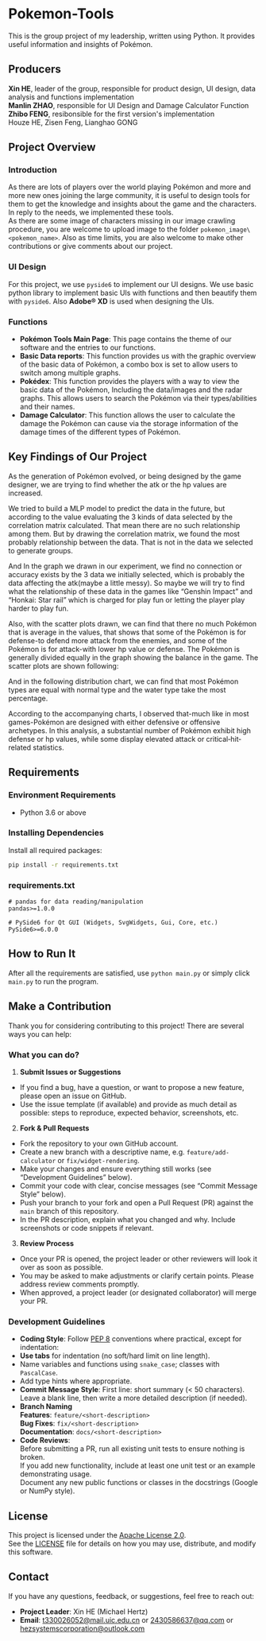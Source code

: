 
# Pokemon-Tools  
This is the group project of my leadership, written using Python. It provides useful information and insights of Pokémon. 

## Producers  
**Xin HE**, leader of the group, responsible for product design, UI design, data analysis and functions implementation  
**Manlin ZHAO**, responsible for UI Design and Damage Calculator Function  
**Zhibo FENG**, resibonsible for the first version's implementation  
Houze HE, Zisen Feng, Lianghao GONG  

## Project Overview  
### Introduction
As there are lots of players over the world playing Pokémon and more and more new ones joining the large community, it is useful to design tools for them to get the knowledge and insights about the game and the characters. In reply to the needs, we implemented these tools.   
As there are some image of characters missing in our image crawling procedure, you are welcome to upload image to the folder `pokemon_image\<pokemon_name>`. Also as time limits, you are also welcome to make other contributions or give comments about our project.    

### UI Design
For this project, we use `pyside6` to implement our UI designs. We use basic python library to implement basic UIs with functions and then beautify them with `pyside6`. Also **Adobe® XD** is used when designing the UIs.   

### Functions
* **Pokémon Tools Main Page**: 
This page contains the theme of our software and the entries to our functions.   
* **Basic Data reports**: 
This function provides us with the graphic overview of the basic data of Pokémon, a combo box is set to allow users to switch among multiple graphs.   
* **Pokédex**: 
This function provides the players with a way to view the basic data of the Pokémon, Including the data/images and the radar graphs. This allows users to search the Pokémon via their types/abilities and their names.   
* **Damage Calculator**: 
This function allows the user to calculate the damage the Pokémon can cause via the storage information of the damage times of the different types of Pokémon.   

## Key Findings of Our Project
As the generation of Pokémon evolved, or being designed by the game designer, we are trying to find whether the atk or the hp values are increased.   

We tried to build a MLP model to predict the data in the future, but according to the value evaluating the 3 kinds of data selected by the correlation matrix calculated. That mean there are no such relationship among them. But by drawing the correlation matrix, we found the most probably relationship between the data. That is not in the data we selected to generate groups.   

And In the graph we drawn in our experiment, we find no connection or accuracy exists by the 3 data we initially selected, which is probably the data affecting the atk(maybe a little messy). So maybe we will try to find what the relationship of these data in the games like “Genshin Impact” and “Honkai: Star rail” which is charged for play fun or letting the player play harder to play fun.   

Also, with the scatter plots drawn, we can find that there no much Pokémon that is average in the values, that shows that some of the Pokémon is for defense-to defend more attack from the enemies, and some of the Pokémon is for attack-with lower hp value or defense. The Pokémon is generally divided equally in the graph showing the balance in the game. The scatter plots are shown following:   

And in the following distribution chart, we can find that most Pokémon types are equal with normal type and the water type take the most percentage.   

According to the accompanying charts, I observed that-much like in most games-Pokémon are designed with either defensive or offensive archetypes. In this analysis, a substantial number of Pokémon exhibit high defense or hp values, while some display elevated attack or critical‐hit‐related statistics.   

## Requirements
### Environment Requirements   
* Python 3.6 or above

### Installing Dependencies  
Install all required packages:
```bash
pip install -r requirements.txt
```

### requirements.txt  
```text
# pandas for data reading/manipulation
pandas>=1.0.0

# PySide6 for Qt GUI (Widgets, SvgWidgets, Gui, Core, etc.)
PySide6>=6.0.0
```

## How to Run It  
After all the requirements are satisfied, use `python main.py` or simply click `main.py` to run the program.   

## Make a Contribution  
Thank you for considering contributing to this project! There are several ways you can help:

### What you can do?  
1. **Submit Issues or Suggestions**  
* If you find a bug, have a question, or want to propose a new feature, please open an issue on GitHub.  
* Use the issue template (if available) and provide as much detail as possible: steps to reproduce, expected behavior, screenshots, etc.

2. **Fork & Pull Requests**  
* Fork the repository to your own GitHub account.  
* Create a new branch with a descriptive name, e.g. `feature/add-calculator` or `fix/widget-rendering`.  
* Make your changes and ensure everything still works (see “Development Guidelines” below).  
* Commit your code with clear, concise messages (see “Commit Message Style” below).  
* Push your branch to your fork and open a Pull Request (PR) against the `main` branch of this repository.  
* In the PR description, explain what you changed and why. Include screenshots or code snippets if relevant.

3. **Review Process**  
* Once your PR is opened, the project leader or other reviewers will look it over as soon as possible.  
* You may be asked to make adjustments or clarify certain points. Please address review comments promptly.  
* When approved, a project leader (or designated collaborator) will merge your PR.

### Development Guidelines
* **Coding Style**: Follow [PEP 8](https://www.python.org/dev/peps/pep-0008/) conventions where practical, except for indentation:  
* **Use tabs** for indentation (no soft/hard limit on line length).  
* Name variables and functions using `snake_case`; classes with `PascalCase`.  
* Add type hints where appropriate.
*  **Commit Message Style**: First line: short summary (< 50 characters).  Leave a blank line, then write a more detailed description (if needed).  
* **Branch Naming**  
**Features**: `feature/<short-description>`  
**Bug Fixes**: `fix/<short-description>`  
**Documentation**: `docs/<short-description>`
* **Code Reviews**:  
Before submitting a PR, run all existing unit tests to ensure nothing is broken.  
If you add new functionality, include at least one unit test or an example demonstrating usage.   
Document any new public functions or classes in the docstrings (Google or NumPy style).   

## License   
This project is licensed under the [Apache License 2.0](LICENSE).   
See the [LICENSE](LICENSE) file for details on how you may use, distribute, and modify this software.   

## Contact
If you have any questions, feedback, or suggestions, feel free to reach out:
* **Project Leader**: Xin HE (Michael Hertz)
* **Email**: t330026052@mail.uic.edu.cn  or 2430586637@qq.com or hezsystemscorporation@outlook.com
